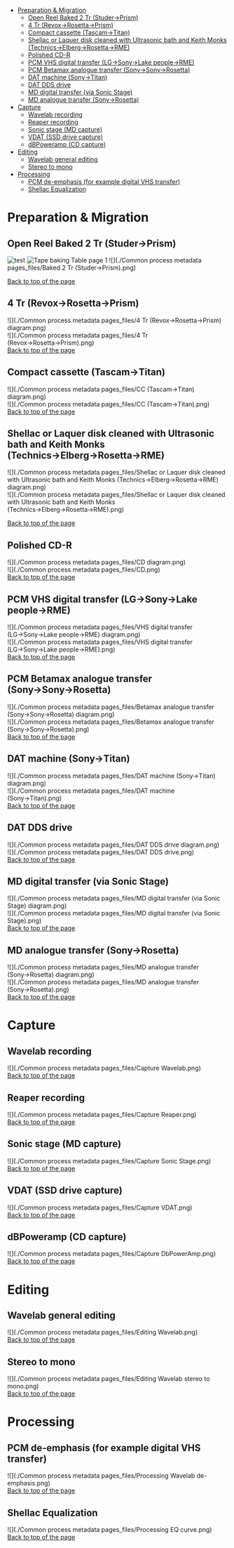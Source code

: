 <a name="top"></a>

*   [Preparation & Migration](http://sip-gallery.droppages.com/#mozTocId555457)
    *   [Open Reel Baked 2 Tr (Studer→Prism)](http://sip-gallery.droppages.com/#mozTocId654654)
    *   [4 Tr (Revox→Rosetta→Prism)](http://sip-gallery.droppages.com/#mozTocId88117)
    *   [Compact cassette (Tascam→Titan)](http://sip-gallery.droppages.com/#mozTocId199816)
    *   [Shellac or Laquer disk cleaned with Ultrasonic bath and Keith Monks (Technics→Elberg→Rosetta→RME)](http://sip-gallery.droppages.com/#mozTocId98003)
    *   [Polished CD-R](http://sip-gallery.droppages.com/#mozTocId712089)
    *   [PCM VHS digital transfer (LG→Sony→Lake people→RME)](http://sip-gallery.droppages.com/#mozTocId98003)
    *   [PCM Betamax analogue transfer (Sony→Sony→Rosetta)](http://sip-gallery.droppages.com/#mozTocId475728)
    *   [DAT machine (Sony→Titan)](http://sip-gallery.droppages.com/#mozTocId439844)
    *   [DAT DDS drive](http://sip-gallery.droppages.com/#mozTocId416260)
    *   [MD digital transfer (via Sonic Stage)](http://sip-gallery.droppages.com/#mozTocId548646)
    *   [MD analogue transfer (Sony→Rosetta)](http://sip-gallery.droppages.com/#mozTocId548646)
*   [Capture](http://sip-gallery.droppages.com/#mozTocId565196)
    *   [Wavelab recording](http://sip-gallery.droppages.com/#mozTocId291967)
    *   [Reaper recording](http://sip-gallery.droppages.com/#mozTocId427035)
    *   [Sonic stage (MD capture)](http://sip-gallery.droppages.com/#mozTocId325502)
    *   [VDAT (SSD drive capture)](http://sip-gallery.droppages.com/#mozTocId723320)
    *   [dBPoweramp (CD capture)](http://sip-gallery.droppages.com/#mozTocId491581)
*   [Editing](http://sip-gallery.droppages.com/#mozTocId629496)
    *   [Wavelab general editing](http://sip-gallery.droppages.com/#mozTocId60521)
    *   [Stereo to mono](http://sip-gallery.droppages.com/#mozTocId258175)
*   [Processing](http://sip-gallery.droppages.com/#mozTocId138154)
    *   [PCM de-emphasis (for example digital VHS transfer)](http://sip-gallery.droppages.com/#mozTocId72798)
    *   [Shellac Equalization](http://sip-gallery.droppages.com/#mozTocId748782)

# <a class="mozTocH1" name="mozTocId555457"></a>Preparation & Migration  

## <a class="mozTocH3" name="mozTocId654654"></a>Open Reel Baked 2 Tr (Studer→Prism)

![test](./assets/Common-process-metadata-files/Baked_2_Tr___Studer-to-Prism_diagram.png)
![Tape baking Table page 1](./assets/Baking1.jpg)
![](./Common process metadata pages_files/Baked 2 Tr (Studer→Prism).png)  

[Back to top of the page](http://sip-gallery.droppages.com/#top)  

## <a class="mozTocH3" name="mozTocId88117"></a>4 Tr (Revox→Rosetta→Prism)

![](./Common process metadata pages_files/4 Tr (Revox→Rosetta→Prism) diagram.png)  
![](./Common process metadata pages_files/4 Tr (Revox→Rosetta→Prism).png)  
[Back to top of the page](http://sip-gallery.droppages.com/index.html#top)  

## <a class="mozTocH2" name="mozTocId199816"></a>Compact cassette (Tascam→Titan)

![](./Common process metadata pages_files/CC (Tascam→Titan) diagram.png)  
![](./Common process metadata pages_files/CC (Tascam→Titan).png)  
[Back to top of the page](http://sip-gallery.droppages.com/index.html#top)  

## <a class="mozTocH3" name="mozTocId98003"></a>Shellac or Laquer disk cleaned with Ultrasonic bath and Keith Monks (Technics→Elberg→Rosetta→RME)

![](./Common process metadata pages_files/Shellac or Laquer disk cleaned with Ultrasonic bath and Keith Monks (Technics→Elberg→Rosetta→RME) diagram.png)  
![](./Common process metadata pages_files/Shellac or Laquer disk cleaned with Ultrasonic bath and Keith Monks (Technics→Elberg→Rosetta→RME).png)  

[Back to top of the page](http://sip-gallery.droppages.com/index.html#top)  

## <a class="mozTocH2" name="mozTocId712089"></a>Polished CD-R

![](./Common process metadata pages_files/CD diagram.png)  
![](./Common process metadata pages_files/CD.png)  
[Back to top of the page](http://sip-gallery.droppages.com/index.html#top)  

## <a class="mozTocH3" name="mozTocId98003"></a>PCM VHS digital transfer (LG→Sony→Lake people→RME)

![](./Common process metadata pages_files/VHS digital transfer (LG→Sony→Lake people→RME) diagram.png)  
![](./Common process metadata pages_files/VHS digital transfer (LG→Sony→Lake people→RME).png)  
[Back to top of the page](http://sip-gallery.droppages.com/index.html#top)  

## <a class="mozTocH3" name="mozTocId475728"></a>PCM Betamax analogue transfer (Sony→Sony→Rosetta)

![](./Common process metadata pages_files/Betamax analogue transfer (Sony→Sony→Rosetta) diagram.png)  
![](./Common process metadata pages_files/Betamax analogue transfer (Sony→Sony→Rosetta).png)  
[Back to top of the page](http://sip-gallery.droppages.com/index.html#top)  

## <a class="mozTocH2" name="mozTocId439844"></a>DAT machine (Sony→Titan)

![](./Common process metadata pages_files/DAT machine (Sony→Titan) diagram.png)  
![](./Common process metadata pages_files/DAT machine (Sony→Titan).png)  
[Back to top of the page](http://sip-gallery.droppages.com/index.html#top)  

## <a class="mozTocH2" name="mozTocId416260"></a>DAT DDS drive

![](./Common process metadata pages_files/DAT DDS drive diagram.png)  
![](./Common process metadata pages_files/DAT DDS drive.png)  
[Back to top of the page](http://sip-gallery.droppages.com/index.html#top)  

## <a class="mozTocH2" name="mozTocId548646"></a>MD digital transfer (via Sonic Stage)

![](./Common process metadata pages_files/MD digital transfer (via Sonic Stage) diagram.png)  
![](./Common process metadata pages_files/MD digital transfer (via Sonic Stage).png)  
[Back to top of the page](http://sip-gallery.droppages.com/index.html#top)  

## <a class="mozTocH2" name="mozTocId548646"></a>MD analogue transfer (Sony→Rosetta)

![](./Common process metadata pages_files/MD analogue transfer (Sony→Rosetta) diagram.png)  
![](./Common process metadata pages_files/MD analogue transfer (Sony→Rosetta).png)  
[Back to top of the page](http://sip-gallery.droppages.com/index.html#top)  

# <a class="mozTocH1" name="mozTocId565196"></a>Capture

## <a class="mozTocH2" name="mozTocId291967"></a>Wavelab recording

![](./Common process metadata pages_files/Capture Wavelab.png)  
[Back to top of the page](http://sip-gallery.droppages.com/index.html#top)  

## <a class="mozTocH2" name="mozTocId427035"></a>Reaper recording

![](./Common process metadata pages_files/Capture Reaper.png)  
[Back to top of the page](http://sip-gallery.droppages.com/index.html#top)  

## <a class="mozTocH2" name="mozTocId325502"></a>Sonic stage (MD capture)

![](./Common process metadata pages_files/Capture Sonic Stage.png)  
[Back to top of the page](http://sip-gallery.droppages.com/index.html#top)  

## <a class="mozTocH2" name="mozTocId723320"></a>VDAT (SSD drive capture)

![](./Common process metadata pages_files/Capture VDAT.png)  
[Back to top of the page](http://sip-gallery.droppages.com/index.html#top)  

## <a class="mozTocH2" name="mozTocId491581"></a>dBPoweramp (CD capture)

![](./Common process metadata pages_files/Capture DbPowerAmp.png)  
[Back to top of the page](http://sip-gallery.droppages.com/index.html#top)  

# <a class="mozTocH1" name="mozTocId629496"></a>Editing

## <a class="mozTocH2" name="mozTocId60521"></a>Wavelab general editing

![](./Common process metadata pages_files/Editing Wavelab.png)  
[Back to top of the page](http://sip-gallery.droppages.com/index.html#top)  

## <a class="mozTocH2" name="mozTocId258175"></a>Stereo to mono

![](./Common process metadata pages_files/Editing Wavelab stereo to mono.png)  
[Back to top of the page](http://sip-gallery.droppages.com/index.html#top)  

# <a class="mozTocH1" name="mozTocId138154"></a>Processing

## <a class="mozTocH2" name="mozTocId72798"></a>PCM de-emphasis (for example digital VHS transfer)

![](./Common process metadata pages_files/Processing Wavelab de-emphasis.png)  
[Back to top of the page](http://sip-gallery.droppages.com/index.html#top)  

## <a class="mozTocH2" name="mozTocId748782"></a>Shellac Equalization

![](./Common process metadata pages_files/Processing EQ curve.png)  
[Back to top of the page](http://sip-gallery.droppages.com/index.html#top)
